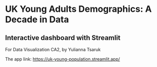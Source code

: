 # UK Young Adults Demographics: A Decade in Data
## Interactive dashboard with Streamlit
For Data Visualization CA2, by Yulianna Tsaruk

The app link: https://uk-young-population.streamlit.app/
